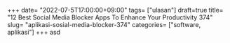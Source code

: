 +++
date= "2022-07-5T17:00:00+09:00"
tags= ["ulasan"]
draft=true
title= "12 Best Social Media Blocker Apps To Enhance Your Productivity        374"
slug= "aplikasi-sosial-media-blocker-374"
categories= ["software, aplikasi"]
+++
asd
